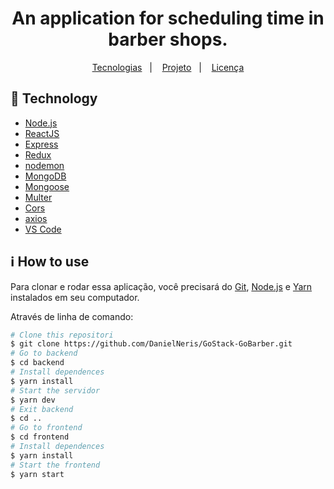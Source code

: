 <h1 align="center">
    An application for scheduling time in barber shops. <br />
</h1>

<p align="center">
  <a href="#rocket-technology">Tecnologias</a>&nbsp;&nbsp;&nbsp;|&nbsp;&nbsp;&nbsp;
  <a href="#-projeto">Projeto</a>&nbsp;&nbsp;&nbsp;|&nbsp;&nbsp;&nbsp;
  <a href="#memo-licença">Licença</a>
</p>

<h4 align="center"></h4>

## :rocket: Technology

-  [Node.js](https://nodejs.org/en/)
-  [ReactJS](https://reactjs.org/)
-  [Express](https://expressjs.com/)
-  [Redux](https://redux.js.org/)
-  [nodemon](https://github.com/remy/nodemon)
-  [MongoDB](https://mongodb.com)
-  [Mongoose](https://mongoosejs.com/)
-  [Multer](https://github.com/expressjs/multer)
-  [Cors](https://github.com/expressjs/cors)
-  [axios](https://github.com/axios/axios)
-  [VS Code][vc]

## :information_source: How to use

Para clonar e rodar essa aplicação, você precisará do [Git](https://git-scm.com), [Node.js][nodejs] e [Yarn][yarn] instalados em seu computador.

Através de linha de comando:

```bash
# Clone this repositori
$ git clone https://github.com/DanielNeris/GoStack-GoBarber.git
# Go to backend
$ cd backend
# Install dependences
$ yarn install
# Start the servidor
$ yarn dev
# Exit backend
$ cd ..
# Go to frontend
$ cd frontend
# Install dependences
$ yarn install
# Start the frontend
$ yarn start
```

[nodejs]: https://nodejs.org/
[yarn]: https://yarnpkg.com/
[vc]: https://code.visualstudio.com/
